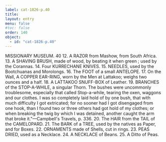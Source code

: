 ```yaml
---
label: cat-1826-p.40
title: 
layout: entry
menu: false
#toc: false
order: 140
object:
  - id: "cat-1826-p.40"
---
```


MISSIONARY MUSEUM.
40
12. A RAZOR from Mashow, from South Africa.
13. A SHAVING BRUSH, made of wood, by beating it
when green ; used by the Corannas.
14. Four KURRECHANE KNIVES.
15. NEEDLES, used by the Bootchuanas and Morolongs.
16. The FOOT of a small ANTELOPE.
17. On the Wall, A COPPER EAR-RING, worn by the
Men at Lattakoo; weighs two ounces and a half.
18. A LATTAKOO SNUFF-BOX of Leather.
19. BRANCHES of the STOP-A-WHILE, a singular
Thorn.
The bushes were uncommonly troublesome, especially
that called Stop-a-while, tearing the oxen, waggons and
our clothes. I was so completely laid hold of by one
bush, that with much difficulty I got extricated; for no
sooner had I got disengaged from one hook, than I found
two or three others had got hold of my clothes; or when
breaking the twig by which I was detained, another
caught the arm that broke it."—Campbell's Travels,
p. 336.
20. The HAIR from the TAIL of the CAMELOPARD.
21. The BARK of a TREE, used by the natives as Paper,
and for Boxes.
22. ORNAMENTS made of Shells, cut in rings.
23. PEAS DRIED, used as a Necklace.
24. A NECKLACE of Beans.
25. A Ditto of Peas.